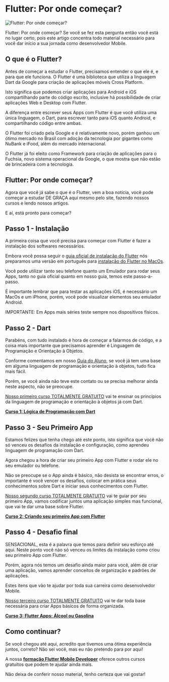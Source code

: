 Flutter: Por onde começar?
==========================

![Flutter: Por onde começar?](https://baltaio.blob.core.windows.net/blog/flutter-por-onde-comecar.jpg)

Flutter: Por onde começar? Se você se fez esta pergunta então você está no lugar certo, pois este artigo concentra todo material necessário para você dar início a sua jornada como desenvolvedor Mobile.

O que é o Flutter?
------------------

Antes de começar a estudar o Flutter, precisamos entender o que ele é, e para que ele funciona. O Flutter é uma biblioteca que utiliza a linguagem Dart da Google para criação de aplicações móveis Cross Platform.

Isto significa que podemos criar aplicações para Android e iOS compartilhando parte do código escrito, inclusive há possibilidade de criar aplicações Web e Desktop com Flutter.

A diferença entre escrever seus Apps com Flutter é que você utiliza uma única linguagem, o Dart, para escrever tanto para iOS quanto Android, e compartilhando código entre ambas.

O Flutter foi criado pela Google e é relativamente novo, porém ganhou um ótimo mercado no Brasil com adoção da tecnologia por gigantes como NuBank e iFood, além do mercado internacional.

O Flutter já foi eleito como Framework para criação de aplicações para o Fuchsia, novo sistema operacional da Google, o que mostra que não estão de brincadeira com a tecnologia.

Flutter: Por onde começar?
--------------------------

Agora que você já sabe o que é o Flutter, vem a boa notícia, você pode começar a estudar DE GRAÇA aqui mesmo pelo site, fazendo nossos cursos e lendo nossos artigos.

E aí, está pronto para começar?

Passo 1 - Instalação
--------------------

A primeira coisa que você precisa para começar com Flutter é fazer a instalação dos softwares necessários.

Embora você possa seguir o [guia oficial de instalação do Flutter](https://flutter.dev/) nós preparamos uma versão em português para [instalação do Flutter no MacOs](https://balta.io/blog/comecando-com-flutter-instalacao-macos).

Você pode utilizar tanto seu telefone quanto um Emulador para rodar seus Apps, tanto no guia oficial quanto em nosso guia, temos este passo-a-passo.

É importante lembrar que para testar as aplicações iOS, é necessário um MacOs e um iPhone, porém, você pode visualizar elementos seu emulador Android.

IMPORTANTE: Em Apps mais séries teste sempre nos dispositivos físicos.

Passo 2 - Dart
--------------

Parabéns, com tudo instalado é hora de começar a falarmos de código, e a coisa mais importante que precisamos aprender é Linguagem de Programação e Orientação à Objetos.

Conforme comentamos em nosso [Guia do Aluno](https://balta.io/guia), se você já tem uma base em alguma linguagem de programação e orientação à objetos, tudo fica mais fácil.

Porém, se você ainda não teve este contato ou se precisa melhorar ainda neste aspecto, não se preocupe.

[Nosso primeiro curso TOTALMENTE GRATUITO](https://balta.io/cursos/logica-de-programacao-com-dart) vai te ensinar os princípios da linguagem de programação e orientação à objetos já com Dart.

**[Curso 1: Lógica de Programação com Dart](https://balta.io/cursos/logica-de-programacao-com-dart)**

Passo 3 - Seu Primeiro App
--------------------------

Estamos felizes que tenha chego até este ponto, isto significa que você não só venceu os desafios da instalação e configuração, como aprendeu linguagem de programação com Dart.

Agora chegou a hora de criar seu primeiro App com Flutter e rodar ele no seu emulador ou telefone.

Não se preocupe se o App ainda é básico, não desista se encontrar erros, o importante é você vencer os desafios, colocar em prática seus conhecimentos sobre Dart e iniciar seus conhecimentos com Flutter.

[Nosso segundo curso TOTALMENTE GRATUITO](https://balta.io/cursos/criando-seu-primeiro-app-com-flutter) vai te guiar por seu primeiro App, vamos codificar juntos uma aplicação simples mas funcional, que vai te dar uma base sobre Flutter.

**[Curso 2: Criando seu primeiro App com Flutter](https://balta.io/cursos/criando-seu-primeiro-app-com-flutter)**

Passo 4 - Desafio final
-----------------------

SENSACIONAL, esta é a palavra que temos para definir seu esforço até aqui. Neste ponto você nào só venceu os limites da instalação como criou seu primeiro App com Flutter.

Porém, agora nós temos um desafio ainda maior para você, além de criar uma aplicação, vamos aprender conceitos de organização e padrões de aplicações.

Estes itens que vão te ajudar por toda sua carreira como desenvolvedor Mobile.

[Nosso terceiro curso TOTALMENTE GRATUITO](https://balta.io/cursos/flutter-apps-alcool-ou-gasolina) vai te dar toda base necessária para criar Apps básicos de forma organizada.

**[Curso 3: Flutter Apps: Álcool ou Gasolina](https://balta.io/cursos/flutter-apps-alcool-ou-gasolina)**

Como continuar?
---------------

Se você chegou até aqui, acredito que tivemos uma ótima experiência juntos, correto? Não sei você, mas eu não pretendo para por aqui!

A nossa **[formação Flutter Mobile Developer](https://balta.io/carreiras/flutter-mobile-developer)** oferece outros cursos gratuitos que podem te ajudar ainda mais.

Não deixa de conferir nosso material, tenho certeza que vai gostar!